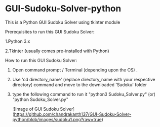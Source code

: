 # GUI-Sudoku-Solver-python

This is a Python GUI Sudoku Solver using tkinter module

Prerequisites to run this GUI Sudoku Solver:

  1.Python 3.x 
  
  2.Tkinter (usually comes pre-installed with Python)
 
How to run this GUI Sudoku Solver:
  1. Open command prompt / Terminal (depending upon the OS) .
  2. Use 'cd directory_name' (replace directory_name with your respective directory) command and move to the downloaded 'Sudoku' folder
  3. type the following command to run it
      "python3 Sudoku_Solver.py"  (or)    "python Sudoku_Solver.py"
      
      
      
      ![Image of GUI Sudoku Solver]
      (https://github.com/chandrakanth137/GUI-Sudoku-Solver-python/blob/images/sudoku1.png?raw=true)
  
